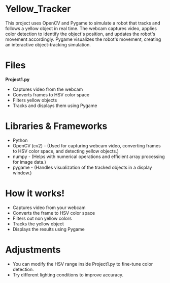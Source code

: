 # Yellow_Tracker
This project uses OpenCV and Pygame to simulate a robot that tracks and follows a yellow object in real time. The webcam captures video, applies color detection to identify the object's position, and updates the robot's movement accordingly. Pygame visualizes the robot's movement, creating an interactive object-tracking simulation.

# Files
**Project1.py** 
  - Captures video from the webcam  
  - Converts frames to HSV color space  
  - Filters yellow objects  
  - Tracks and displays them using Pygame

# Libraries & Frameworks
  - Python
  - OpenCV (cv2) - (Used for capturing webcam video, converting frames to HSV color space, and detecting yellow objects.)
  - numpy - (Helps with numerical operations and efficient array processing for image data.)
  - pygame - (Handles visualization of the tracked objects in a display window.)

# How it works!
  - Captures video from your webcam
  - Converts the frame to HSV color space
  - Filters out non yellow colors
  - Tracks the yellow object
  - Displays the results using Pygame

# Adjustments
  - You can modify the HSV range inside Project1.py to fine-tune color detection.
  - Try different lighting conditions to improve accuracy.

